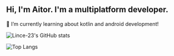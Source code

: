 ## Hi, I'm Aitor. I'm a multiplatform developer. 

📖 I’m currently learning about kotlin and android development!

![Lince-23's GitHub stats](https://github-readme-stats.vercel.app/api?username=lince-23&show_icons=true&theme=tokyonight)

![Top Langs](https://github-readme-stats.vercel.app/api/top-langs/?username=lince-23&layout=compact)

